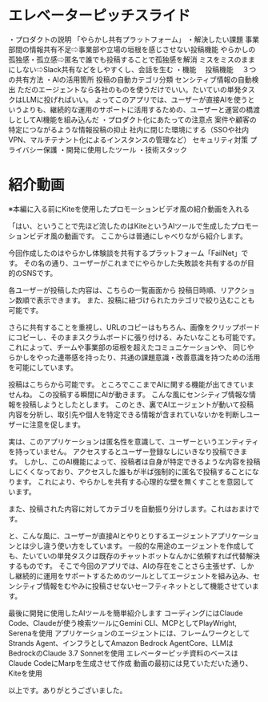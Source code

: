 # エレベーターピッチスライド
・プロダクトの説明
  「やらかし共有プラットフォーム」
・解決したい課題
  事業部間の情報共有不足⇨事業部や立場の垣根を感じさせない投稿機能
  やらかしの孤独感・孤立感⇨匿名で誰でも投稿することで孤独感を解消
  ミスをミスのままにしない⇨Slack共有などをしやすくし、会話を生む
・機能
　投稿機能
　３つの共有方法
・AIの活用箇所
  投稿の自動カテゴリ分類
  センシティブ情報の自動検出
  ただのエージェントなら各社のものを使うだけでいい。たいていの単発タスクはLLMに投げればいい。
  よってこのアプリでは、ユーザーが直接AIを使うというよりも、継続的な運用のサポートに活用するための、ユーザーと運営の橋渡しとしてAI機能を組み込んだ
・プロダクト化にあたっての注意点
  案件や顧客の特定につながるような情報投稿の抑止
  社内に閉じた環境にする（SSOや社内VPN、マルチテナント化によるインスタンスの管理など）
  セキュリティ対策
  プライバシー保護
・開発に使用したツール
・技術スタック



# 紹介動画
※本編に入る前にKiteを使用したプロモーションビデオ風の紹介動画を入れる

「はい、ということで先ほど流したのはKiteというAIツールで生成したプロモーションビデオ風の動画です。
ここからは普通にしゃべりながら紹介します。

今回作成したのはやらかし体験談を共有するプラットフォーム「FailNet」です。
その名の通り、ユーザーがこれまでにやらかした失敗談を共有するのが目的のSNSです。

各ユーザーが投稿した内容は、こちらの一覧画面から
投稿日時順、リアクション数順で表示できます。
また、投稿に紐づけられたカテゴリで絞り込むことも可能です。

さらに共有することを重視し、URLのコピーはもちろん、画像をクリップボードにコピーし、そのままスクラムボードに張り付ける、みたいなことも可能です。
これによって、チームや事業部の垣根を超えたコミュニケーションや、
同じやらかしをやった連帯感を持ったり、共通の課題意識・改善意識を持つための活用を可能にしています。

投稿はこちらから可能です。
ところでここまでAIに関する機能が出てきていませんね。
この投稿する瞬間にAIが動きます。
こんな風にセンシティブ情報な情報を投稿しようとしたとします。
このとき、裏でAIエージェントが動いて投稿内容を分析し、取引先や個人を特定できる情報が含まれていないかを判断しユーザーに注意を促します。

実は、このアプリケーションは匿名性を意識して、ユーザーというエンティティを持っていません。
アクセスするとユーザー登録なしにいきなり投稿できます。
しかし、このAI機能によって、投稿者は自身が特定できるような内容を投稿しにくくなっており、アクセスした誰もが半ば強制的に匿名で投稿することになります。
これにより、やらかしを共有する心理的な壁を無くすことを意図しています。

また、投稿された内容に対してカテゴリを自動振り分けします。これはおまけです。

と、こんな風に、ユーザーが直接AIとやりとりするエージェントアプリケーションとは少し違う使い方をしています。
一般的な用途のエージェントを作成しても、たいていの単発タスクは既存のチャットボットなんかに依頼すれば代替解決するものです。
そこで今回のアプリでは、AIの存在をことさら主張せず、しかし継続的に運用をサポートするためのツールとしてエージェントを組み込み、センシティブ情報をむやみに投稿させないセーフティネットとして機能させています。

最後に開発に使用したAIツールを簡単紹介します
コーディングにはClaude Code、Claudeが使う検索ツールにGemini CLI、MCPとしてPlayWright, Serenaを使用
アプリケーションのエージェントには、フレームワークとしてStrands Agent、インフラとしてAmazon Bedrock AgentCore、LLMはBedrockのClaude 3.7 Sonnetを使用
エレベーターピッチ資料のベースはClaude CodeにMarpを生成させて作成
動画の最初には見ていただいた通り、Kiteを使用

以上です。ありがとうございました。
